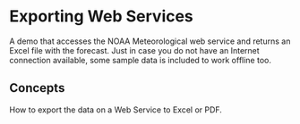 # Exporting Web Services

A demo that accesses the NOAA Meteorological web service and returns an
Excel file with the forecast. Just in case you do not have an Internet
connection available, some sample data is included to work offline too.

## Concepts

How to export the data on a Web Service to Excel or PDF.
